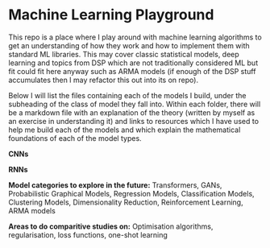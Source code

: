 # Machine Learning Playground

This repo is a place where I play around with machine learning algorithms to get an understanding of how they work and how to implement them with standard ML libraries. This may cover classic statistical models, deep learning and topics from DSP which are not traditionally considered ML but fit could fit here anyway such as ARMA models (if enough of the DSP stuff accumulates then I may refactor this out into its on repo).

Below I will list the files containing each of the models I build, under the subheading of the class of model they fall into. Within each folder, there will be a markdown file with an explanation of the theory (written by myself as an exercise in understanding it) and links to resources which I have used to help me build each of the models and which explain the mathematical foundations of each of the model types.

**CNNs**

**RNNs**

**Model categories to explore in the future:** Transformers, GANs, Probabilistic Graphical Models, Regression Models, Classification Models, Clustering Models, Dimensionality Reduction, Reinforcement Learning, ARMA models

**Areas to do comparitive studies on:** Optimisation algorithms, regularisation, loss functions, one-shot learning
